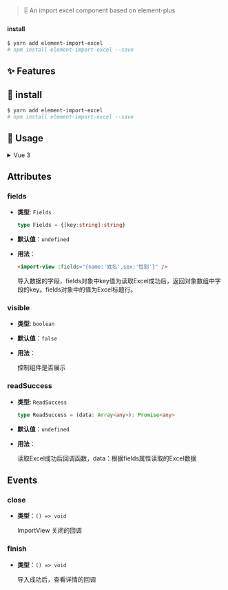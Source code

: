 > 🎚 An import excel component based on element-plus

#### install

```bash
$ yarn add element-import-excel
# npm install element-import-excel --save
```

## ✨ Features


## 🎯 install

```bash
$ yarn add element-import-excel
# npm install element-import-excel --save
```

## 🚀 Usage

<details><summary>Vue 3</summary>

```vue
<template>
    <button @click="importConfig.visible = true">click</button>
    <import-view :visible="importConfig.visible" :fields="importConfig.fields" :request-fn="importConfig.requestFn"
      @close="importConfig.visible = false" />
</template>

<script lang="ts" setup>
import { ref } from 'vue';

const importConfig = ref({
  visible: false,
  fields: { name: '姓名',sex:'性别' },
  requestFn: (data: Array<any>) => {
    console.log(data)
  }
})
</script>
```

</details>

## Attributes

### fields

- **类型**: `Fields`

  ```ts
  type Fields = {[key:string]:string}
  ```

- **默认值**：`undefined`

- **用法**：

  ```html
  <import-view :fields="{name:'姓名',sex:'性别'}" />
  ```

  导入数据的字段，fields对象中key值为读取Excel成功后，返回对象数组中字段的key。fields对象中的值为Excel标题行。

### visible

- **类型**: `boolean`

- **默认值**：`false`

- **用法**：

  控制组件是否展示

### readSuccess

- **类型**: `ReadSuccess`

  ```ts
  type ReadSuccess = (data: Array<any>): Promise<any>
  ```

- **默认值**：`undefined`

- **用法**：

  读取Excel成功后回调函数，data：根据fields属性读取的Excel数据

## Events

### close

- **类型**：`() => void`

  ImportView 关闭的回调

### finish

- **类型**：`() => void`

  导入成功后，查看详情的回调
